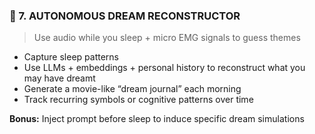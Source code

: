 ### 🪩 7. **AUTONOMOUS DREAM RECONSTRUCTOR**

> Use audio while you sleep + micro EMG signals to guess themes

- Capture sleep patterns
- Use LLMs + embeddings + personal history to reconstruct what you may have dreamt
- Generate a movie-like “dream journal” each morning
- Track recurring symbols or cognitive patterns over time

**Bonus:** Inject prompt before sleep to induce specific dream simulations
